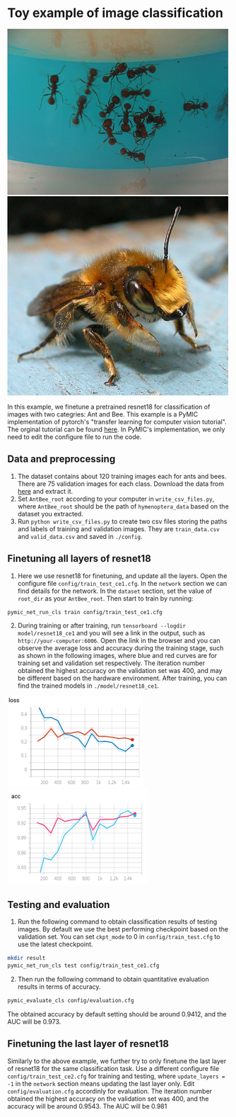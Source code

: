 # Toy example of image classification

![ant_example](./picture/5650366_e22b7e1065.jpg)
![bee_example](./picture/16838648_415acd9e3f.jpg)

In this example, we finetune a pretrained resnet18 for classification of images with two categries: Ant and Bee. This example is a PyMIC implementation of pytorch's "transfer learning for computer vision tutorial". The orginal tutorial can be found [here][torch_tutorial]. In PyMIC's implementation, we only need to edit the configure file to run the code. 

## Data and preprocessing
1. The dataset contains about 120 training images each for ants and bees. There are 75 validation images for each class. Download the data from [here][data_link] and extract it.
2. Set `AntBee_root` according to your computer in `write_csv_files.py`, where `AntBee_root` should be the path of `hymenoptera_data` based on the dataset you extracted. 
3. Run `python write_csv_files.py` to create two csv files storing the paths and labels of training and validation images. They are `train_data.csv` and `valid_data.csv` and saved in `./config`.

[torch_tutorial]:https://pytorch.org/tutorials/beginner/transfer_learning_tutorial.html
[data_link]:https://download.pytorch.org/tutorial/hymenoptera_data.zip

## Finetuning all layers of resnet18
1. Here we use resnet18 for finetuning, and update all the layers. Open the configure file `config/train_test_ce1.cfg`. In  the `network` section we can find details for the network. In the `dataset` section, set the value of `root_dir` as your `AntBee_root`. Then start to train by running:
 
```bash
pymic_net_run_cls train config/train_test_ce1.cfg
```

2. During training or after training, run `tensorboard --logdir model/resnet18_ce1` and you will see a link in the output, such as `http://your-computer:6006`. Open the link in the browser and you can observe the average loss and accuracy during the training stage, such as shown in the following images, where blue and red curves are for training set and validation set respectively. The iteration number obtained the highest accuracy on the validation set was 400, and may be different based on the hardware environment. After training, you can find the trained models in `./model/resnet18_ce1`. 

![avg_loss](./picture/loss.png)
![avg_acc](./picture/acc.png)

## Testing and evaluation
1. Run the following command to obtain classification results of testing images. By default we use the best performing checkpoint based on the validation set. You can set `ckpt_mode` to 0 in `config/train_test.cfg` to use the latest checkpoint.

```bash
mkdir result
pymic_net_run_cls test config/train_test_ce1.cfg
```

2. Then run the following command to obtain quantitative evaluation results in terms of accuracy. 

```bash
pymic_evaluate_cls config/evaluation.cfg
```

The obtained accuracy by default setting should be around 0.9412, and the AUC will be 0.973.

## Finetuning the last layer of resnet18
Similarly to the above example, we further try to only finetune the last layer of resnet18 for the same classification task. Use a different configure file `config/train_test_ce2.cfg` for training and testing, where `update_layers = -1` in the `network` section means updating the last layer only. Edit `config/evaluation.cfg` accordinly for evaluation. The iteration number obtained the highest accuracy on the validation set was 400, and the accuracy will be around 0.9543. The AUC will be 0.981
